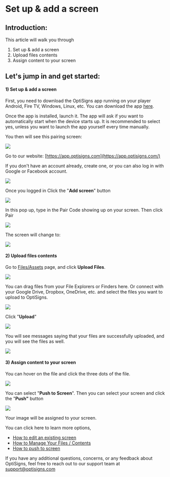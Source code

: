 # Set up & add a screen

## **Introduction:**

This article will walk you through   
1) Set up & add a screen  
2) Upload files contents  
3) Assign content to your screen

## **Let's jump in and get started:**

#### **1) Set up & add a screen**

First, you need to download the OptiSigns app running on your player Android, Fire TV, Windows, Linux, etc. You can download the app [here](https://www.optisigns.com/download).

Once the app is installed, launch it. The app will ask if you want to automatically start when the device starts up. It is recommended to select yes, unless you want to launch the app yourself every time manually.

You then will see this pairing screen:

![](https://support.optisigns.com/hc/article_attachments/18804163213075)

Go to our website: [https://app.optisigns.com](https://app.optisigns.com/)

If you don't have an account already, create one, or you can also log in with Google or Facebook account.

![](https://static.wixstatic.com/media/e48f7f_9fed168e13d34c6c93ad2563658be726~mv2.jpg/v1/fill/w_925,h_520,al_c,q_90,usm_0.66_1.00_0.01/e48f7f_9fed168e13d34c6c93ad2563658be726~mv2.webp)

Once you logged in Click the "**Add screen**" button

![](https://support.optisigns.com/hc/article_attachments/18804198349971)

In this pop up, type in the Pair Code showing up on your screen. Then click Pair

![](https://support.optisigns.com/hc/article_attachments/18804196438035)

The screen will change to:

![](https://support.optisigns.com/hc/article_attachments/18804188786707)

#### **2) Upload files contents**

Go to [Files/Assets](https://app.optisigns.com/app/assetManagement) page, and click **Upload Files**.

![](https://support.optisigns.com/hc/article_attachments/18804496580499)

You can drag files from your File Explorers or Finders here. Or connect with your Google Drive, Dropbox, OneDrive, etc. and select the files you want to upload to OptiSigns.

![](https://support.optisigns.com/hc/article_attachments/18804348674195)

Click "**Upload**"

![](https://support.optisigns.com/hc/article_attachments/18804325041555)

You will see messages saying that your files are successfully uploaded, and you will see the files as well.

![](https://support.optisigns.com/hc/article_attachments/18804481456147)

#### **3) Assign content to your screen**

You can hover on the file and click the three dots of the file.

![](https://support.optisigns.com/hc/article_attachments/18804516816787)

You can select "**Push to Screen**". Then you can select your screen and click the "**Push"** button

![](https://support.optisigns.com/hc/article_attachments/18804443226003)

Your image will be assigned to your screen.

You can click here to learn more options,

* [How to edit an existing screen](https://support.optisigns.com/hc/en-us/articles/360048914673)
* [How to Manage Your Files / Contents](https://support.optisigns.com/hc/en-us/articles/360016247974)
* [How to push to screen](https://support.optisigns.com/hc/en-us/articles/11031462426259)

If you have any additional questions, concerns, or any feedback about OptiSigns, feel free to reach out to our support team at [support@optisigns.com](mailto:support@optisigns.com)